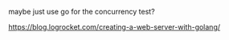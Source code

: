 maybe just use go for the concurrency test?

https://blog.logrocket.com/creating-a-web-server-with-golang/